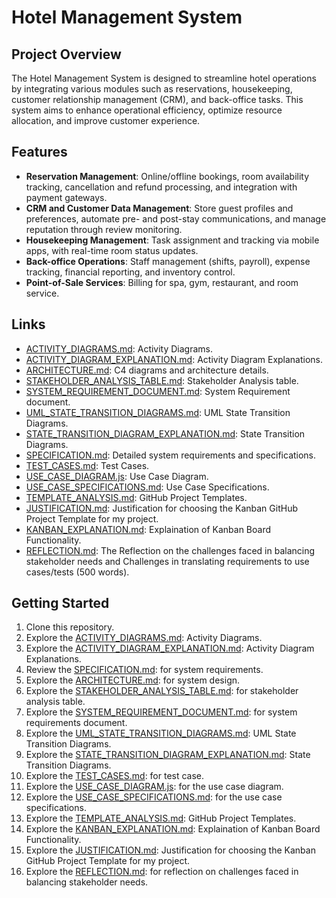 # Hotel Management System

## Project Overview
The Hotel Management System is designed to streamline hotel operations by integrating various modules such as reservations, housekeeping, customer relationship management (CRM), and back-office tasks. This system aims to enhance operational efficiency, optimize resource allocation, and improve customer experience.

## Features
- **Reservation Management**: Online/offline bookings, room availability tracking, cancellation and refund processing, and integration with payment gateways.
- **CRM and Customer Data Management**: Store guest profiles and preferences, automate pre- and post-stay communications, and manage reputation through review monitoring.
- **Housekeeping Management**: Task assignment and tracking via mobile apps, with real-time room status updates.
- **Back-office Operations**: Staff management (shifts, payroll), expense tracking, financial reporting, and inventory control.
- **Point-of-Sale Services**: Billing for spa, gym, restaurant, and room service.

## Links
- [ACTIVITY_DIAGRAMS.md](ACTIVITY_DIAGRAMS.md): Activity Diagrams.
- [ACTIVITY_DIAGRAM_EXPLANATION.md](ACTIVITY_DIAGRAM_EXPLANATION.md): Activity Diagram Explanations.
- [ARCHITECTURE.md](ARCHITECTURE.md): C4 diagrams and architecture details.
- [STAKEHOLDER_ANALYSIS_TABLE.md](STAKEHOLDER_ANALYSIS_TABLE.md): Stakeholder Analysis table.
- [SYSTEM_REQUIREMENT_DOCUMENT.md](SYSTEM_REQUIREMENT_DOCUMENT.md): System Requirement document.
- [UML_STATE_TRANSITION_DIAGRAMS.md](UML_STATE_TRANSITION_DIAGRAMS.md): UML State Transition Diagrams.
- [STATE_TRANSITION_DIAGRAM_EXPLANATION.md](STATE_TRANSITION_DIAGRAM_EXPLANATION.md): State Transition Diagrams.
- [SPECIFICATION.md](SPECIFICATION.md): Detailed system requirements and specifications.
- [TEST_CASES.md](TEST_CASES.md): Test Cases.
- [USE_CASE_DIAGRAM.js](USE_CASE_DIAGRAM.js): Use Case Diagram.
- [USE_CASE_SPECIFICATIONS.md](USE_CASE_SPECIFICATIONS.md): Use Case Specifications.
- [TEMPLATE_ANALYSIS.md](TEMPLATE_ANALYSIS.md): GitHub Project Templates.
- [JUSTIFICATION.md](JUSTIFICATION.md): Justification for choosing the Kanban GitHub Project Template for my project.
- [KANBAN_EXPLANATION.md](KANBAN_EXPLANATION.md): Explaination of Kanban Board Functionality.
- [REFLECTION.md](REFLECTION.md): The Reflection on the challenges faced in balancing stakeholder needs and Challenges in translating requirements to use cases/tests (500 words).

## Getting Started
1. Clone this repository.
2. Explore the [ACTIVITY_DIAGRAMS.md](ACTIVITY_DIAGRAMS.md): Activity Diagrams.
3. Explore the [ACTIVITY_DIAGRAM_EXPLANATION.md](ACTIVITY_DIAGRAM_EXPLANATION.md): Activity Diagram Explanations.
4. Review the [SPECIFICATION.md](SPECIFICATION.md): for system requirements.
5. Explore the [ARCHITECTURE.md](ARCHITECTURE.md): for system design.
6. Explore the [STAKEHOLDER_ANALYSIS_TABLE.md](STAKEHOLDER_ANALYSIS_TABLE.m): for stakeholder analysis table.
7. Explore the [SYSTEM_REQUIREMENT_DOCUMENT.md](SYSTEM_REQUIREMENT_DOCUMENT.md): for system requirements document.
8. Explore the [UML_STATE_TRANSITION_DIAGRAMS.md](UML_STATE_TRANSITION_DIAGRAMS.md): UML State Transition Diagrams.
9. Explore the [STATE_TRANSITION_DIAGRAM_EXPLANATION.md](STATE_TRANSITION_DIAGRAM_EXPLANATION.md): State Transition Diagrams.
10. Explore the [TEST_CASES.md](TEST_CASES.md): for test case.
11. Explore the [USE_CASE_DIAGRAM.js](USE_CASE_DIAGRAM.js): for the use case diagram.
12. Explore the [USE_CASE_SPECIFICATIONS.md](USE_CASE_SPECIFICATIONS.md): for the use case specifications.
13. Explore the [TEMPLATE_ANALYSIS.md](TEMPLATE_ANALYSIS.md): GitHub Project Templates.
14. Explore the [KANBAN_EXPLANATION.md](KANBAN_EXPLANATION.md): Explaination of Kanban Board Functionality.
15. Explore the [JUSTIFICATION.md](JUSTIFICATION.md): Justification for choosing the Kanban GitHub Project Template for my project.
16. Explore the [REFLECTION.md](REFLECTION.md): for reflection on challenges faced in balancing stakeholder needs.
